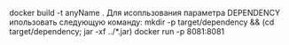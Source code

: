 docker build -t anyName .
Для исопльзования параметра DEPENDENCY ипользовать следующую команду:
mkdir -p target/dependency && (cd target/dependency; jar -xf ../*.jar)
docker run -p 8081:8081
